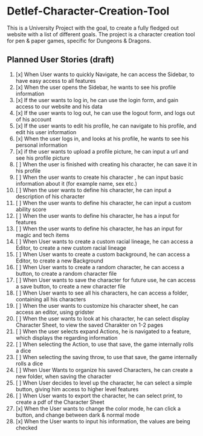 Detlef-Character-Creation-Tool
===========

This is a University Project with the goal, to create a fully fledged out website with a list of different goals. The project is a character creation tool for pen & paper games, specific for Dungeons & Dragons.

## Planned User Stories (draft)
1) [x] When User wants to quickly Navigate, he can access the Sidebar, to have easy access to all features
2) [x] When the user opens the Sidebar, he wants to see his profile information
2) [x] If the user wants to log in, he can use the login form, and gain access to our website and his data
3) [x] If the user wants to log out, he can use the logout form, and logs out of his account
4) [x] If the user wants to edit his profile, he can navigate to his profile, and edit his user information
5) [x] When the user logs in, and looks at his profile, he wants to see his personal information 
6) [x] if the user wants to upload a profile picture, he can input a url and see his profile picture
7) [ ] When the user is finished with creating his character, he can save it in his profile
8) [ ] When the user wants to create his character , he can input basic information about it (for example name, sex etc.)
9) [ ] When the user wants to define his character, he can input a description of his character
10) [ ] When the user wants to define his character, he can input a custom ability score
11) [ ] When the user wants to define his character, he has a input for features
12) [ ] When the user wants to define his character, he has an input for magic and tech items
13) [ ] When User wants to create a custom racial lineage, he can access a Editor, to create a new custom racial lineage
14) [ ] When User wants to create a custom background, he can access a Editor, to create a new Background
15) [ ] When User wants to create a random character, he can access a button, to create a random character file
16) [ ] When User wants to save the character for future use, he can access a save button, to create a new character file
17) [ ] When User wants to see all his characters, he can access a folder, containing all his characters
18) [ ] When the user wants to customize his character sheet, he can access an editor, using gridster
19) [ ] When the user wants to look at his character, he can select display Character Sheet, to view the saved Charakter on 1-2 pages
20) [ ] When the user selects expand Actions, he is navigated to a feature, which displays the regarding information
21) [ ] When selecting the Action, to use that save, the game internally rolls a dice
22) [ ] When selecting the saving throw, to use that save, the game internally rolls a dice
23) [ ] When User Wants to organize his saved Characters, he can create a new folder, when saving the character
24) [ ] When User decides to level up the character, he can select a simple button, giving him access to higher level features
25) [ ] When User wants to export the character, he can select print, to create a pdf of the Character Sheet
26) [x] When the User wants to change the color mode, he can click a button, and change between dark & normal mode
27) [x] When the User wants to input his information, the values are being checked
